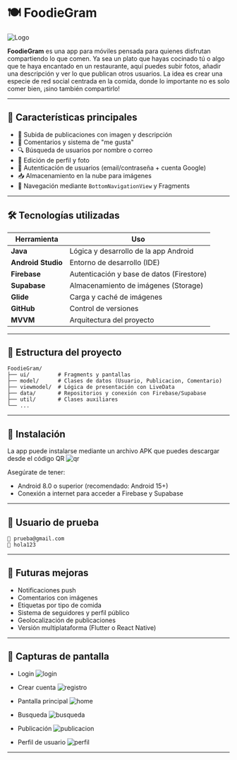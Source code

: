 # **🍽️  FoodieGram**

![Logo](imagenes/logo1.png)

**FoodieGram** es una app para móviles pensada para quienes disfrutan compartiendo lo que comen. Ya sea un plato que hayas cocinado tú o algo que te haya encantado en un restaurante, aquí puedes subir fotos, añadir una descripción y ver lo que publican otros usuarios. La idea es crear una especie de red social centrada en la comida, donde lo importante no es solo comer bien, ¡sino también compartirlo!

---
## **📱 Características principales**
- 📸 Subida de publicaciones con imagen y descripción
- 💬 Comentarios y sistema de "me gusta"
- 🔍 Búsqueda de usuarios por nombre o correo
- 👤 Edición de perfil y foto
- 🔐 Autenticación de usuarios (email/contraseña + cuenta Google)
- 📥 Almacenamiento en la nube para imágenes
- 🔄 Navegación mediante `BottomNavigationView` y Fragments
---

## 🛠️ Tecnologías utilizadas

| Herramienta        | Uso                                      |
|--------------------|------------------------------------------|
| **Java**           | Lógica y desarrollo de la app Android    |
| **Android Studio** | Entorno de desarrollo (IDE)              |
| **Firebase**       | Autenticación y base de datos (Firestore)|
| **Supabase**       | Almacenamiento de imágenes (Storage)     |
| **Glide**          | Carga y caché de imágenes                |
| **GitHub**         | Control de versiones                     |
| **MVVM**           | Arquitectura del proyecto                |

---


## 📂 Estructura del proyecto
```
FoodieGram/
├── ui/         # Fragments y pantallas
├── model/      # Clases de datos (Usuario, Publicacion, Comentario)
├── viewmodel/  # Lógica de presentación con LiveData
├── data/       # Repositorios y conexión con Firebase/Supabase
├── util/       # Clases auxiliares
└── ...
```

---

## 🚀 Instalación
La app puede instalarse mediante un archivo APK que puedes descargar desde el código QR
![qr](imagenes/qr-code.png)

Asegúrate de tener:
- Android 8.0 o superior (recomendado: Android 15+)
- Conexión a internet para acceder a Firebase y Supabase

---
## 🧪 Usuario de prueba
```
📧 prueba@gmail.com
🔐 hola123
```

---

## 🎯 Futuras mejoras
- Notificaciones push
- Comentarios con imágenes
- Etiquetas por tipo de comida
- Sistema de seguidores y perfil público
- Geolocalización de publicaciones
- Versión multiplataforma (Flutter o React Native)
---

## 📸 Capturas de pantalla
- Login
![login](imagenes/Screenshot_20250603-125704.png)

- Crear cuenta
![registro](imagenes/Screenshot_20250603-163527.png)

- Pantalla principal
![home](imagenes/Screenshot_20250604-114110.png)

- Busqueda
![busqueda](imagenes/Screenshot_20250604-103422.png)

- Publicación
![publicacion](imagenes/Screenshot_20250604-103436.png)

- Perfil de usuario
![perfil](imagenes/Screenshot_20250604-130443.png)

---
